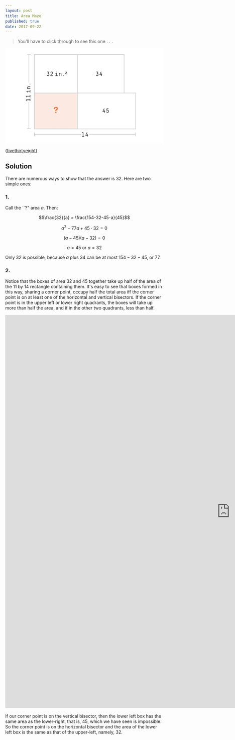 ```yaml
---
layout: post
title: Area Maze
published: true
date: 2017-09-22
---
```


> You'll have to click through to see this one . . .

![The maze.](/img/AreaMaze.png)

<!--more-->

([fivethirtyeight](https://fivethirtyeight.com/features/how-do-you-like-these-rectangles/))

## Solution

There are numerous ways to show that the answer is $32$. Here are two simple ones:

### 1.

Call the ``?" area $a$. Then:

$$\frac{32}{a} = \frac{154-32-45-a}{45}$$

$$a^2 - 77a + 45\cdot32 = 0$$

$$(a-45)(a-32) = 0$$

$$ a = 45 \mbox{ or } a = 32 $$

Only $32$ is possible, because $a$ plus $34$ can be at most $154-32-45$, or $77$.

### 2. 

Notice that the boxes of area $32$ and $45$ together take up half of the area of the $11$ by $14$ rectangle containing them. It's easy to see that boxes formed in this way, sharing a corner point, occupy half the total area iff the corner point is on at least one of the horizontal and vertical bisectors. If the corner point is in the upper left or lower right quadrants, the boxes will take up more than half the area, and if in the other two quadrants, less than half.  

<iframe scrolling="no" title="BoxMazeApplet" src="https://www.geogebra.org/material/iframe/id/T28me4NB/width/1430/height/1252/border/888888/smb/false/stb/false/stbh/false/ai/false/asb/false/sri/false/rc/false/ld/false/sdz/false/ctl/false" width="1430px" height="1252px" style="border:0px;"> </iframe>

If our corner point is on the vertical bisector, then the lower left box has the same area as the lower-right, that is, $45$, which we have seen is impossible. So the corner point is on the horizontal bisector and the area of the lower left box is the same as that of the upper-left, namely, $32$.

<br>
